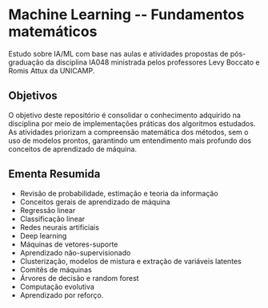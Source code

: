 # Machine Learning -- Fundamentos matemáticos
Estudo sobre IA/ML com base nas aulas e atividades propostas de pós-graduação da disciplina IA048 ministrada pelos professores Levy Boccato e Romis Attux da UNICAMP.

## Objetivos
O objetivo deste repositório é consolidar o conhecimento adquirido na disciplina por meio de implementações práticas dos algoritmos estudados. As atividades priorizam a compreensão matemática dos métodos, sem o uso de modelos prontos, garantindo um entendimento mais profundo dos conceitos de aprendizado de máquina.

## Ementa Resumida
- Revisão de probabilidade, estimação e teoria da informação
- Conceitos gerais de aprendizado de máquina
- Regressão linear
- Classificação linear
- Redes neurais artificiais
- Deep learning
- Máquinas de vetores-suporte
- Aprendizado não-supervisionado
- Clusterização, modelos de mistura e extração de variáveis latentes
- Comitês de máquinas
- Árvores de decisão e random forest
- Computação evolutiva
- Aprendizado por reforço.
